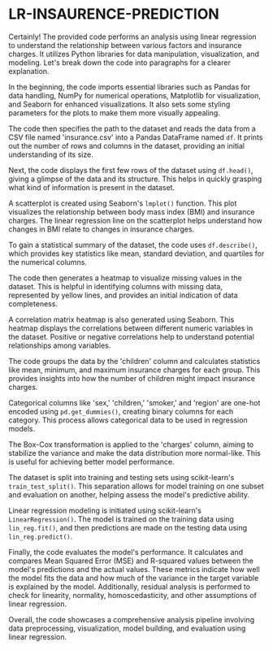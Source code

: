 # LR-INSAURENCE-PREDICTION

Certainly! The provided code performs an analysis using linear regression to understand the relationship between various factors and insurance charges. It utilizes Python libraries for data manipulation, visualization, and modeling. Let's break down the code into paragraphs for a clearer explanation.

In the beginning, the code imports essential libraries such as Pandas for data handling, NumPy for numerical operations, Matplotlib for visualization, and Seaborn for enhanced visualizations. It also sets some styling parameters for the plots to make them more visually appealing.

The code then specifies the path to the dataset and reads the data from a CSV file named 'insurance.csv' into a Pandas DataFrame named `df`. It prints out the number of rows and columns in the dataset, providing an initial understanding of its size.

Next, the code displays the first few rows of the dataset using `df.head()`, giving a glimpse of the data and its structure. This helps in quickly grasping what kind of information is present in the dataset.

A scatterplot is created using Seaborn's `lmplot()` function. This plot visualizes the relationship between body mass index (BMI) and insurance charges. The linear regression line on the scatterplot helps understand how changes in BMI relate to changes in insurance charges.

To gain a statistical summary of the dataset, the code uses `df.describe()`, which provides key statistics like mean, standard deviation, and quartiles for the numerical columns.

The code then generates a heatmap to visualize missing values in the dataset. This is helpful in identifying columns with missing data, represented by yellow lines, and provides an initial indication of data completeness.

A correlation matrix heatmap is also generated using Seaborn. This heatmap displays the correlations between different numeric variables in the dataset. Positive or negative correlations help to understand potential relationships among variables.

The code groups the data by the 'children' column and calculates statistics like mean, minimum, and maximum insurance charges for each group. This provides insights into how the number of children might impact insurance charges.

Categorical columns like 'sex,' 'children,' 'smoker,' and 'region' are one-hot encoded using `pd.get_dummies()`, creating binary columns for each category. This process allows categorical data to be used in regression models.

The Box-Cox transformation is applied to the 'charges' column, aiming to stabilize the variance and make the data distribution more normal-like. This is useful for achieving better model performance.

The dataset is split into training and testing sets using scikit-learn's `train_test_split()`. This separation allows for model training on one subset and evaluation on another, helping assess the model's predictive ability.

Linear regression modeling is initiated using scikit-learn's `LinearRegression()`. The model is trained on the training data using `lin_reg.fit()`, and then predictions are made on the testing data using `lin_reg.predict()`.

Finally, the code evaluates the model's performance. It calculates and compares Mean Squared Error (MSE) and R-squared values between the model's predictions and the actual values. These metrics indicate how well the model fits the data and how much of the variance in the target variable is explained by the model. Additionally, residual analysis is performed to check for linearity, normality, homoscedasticity, and other assumptions of linear regression.

Overall, the code showcases a comprehensive analysis pipeline involving data preprocessing, visualization, model building, and evaluation using linear regression.
